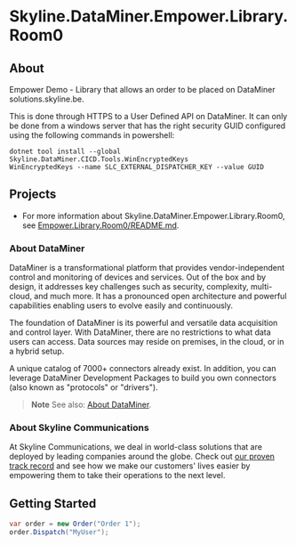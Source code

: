 # Skyline.DataMiner.Empower.Library.Room0

## About

Empower Demo - Library that allows an order to be placed on DataMiner solutions.skyline.be.

This is done through HTTPS to a User Defined API on DataMiner.
It can only be done from a windows server that has the right security GUID configured using the following commands in powershell:

```
dotnet tool install --global Skyline.DataMiner.CICD.Tools.WinEncryptedKeys
WinEncryptedKeys --name SLC_EXTERNAL_DISPATCHER_KEY --value GUID
```

## Projects

* For more information about Skyline.DataMiner.Empower.Library.Room0, see [Empower.Library.Room0/README.md](Empower.Library.Room0/README.md).

### About DataMiner

DataMiner is a transformational platform that provides vendor-independent control and monitoring of devices and services. Out of the box and by design, it addresses key challenges such as security, complexity, multi-cloud, and much more. It has a pronounced open architecture and powerful capabilities enabling users to evolve easily and continuously.

The foundation of DataMiner is its powerful and versatile data acquisition and control layer. With DataMiner, there are no restrictions to what data users can access. Data sources may reside on premises, in the cloud, or in a hybrid setup.

A unique catalog of 7000+ connectors already exist. In addition, you can leverage DataMiner Development Packages to build you own connectors (also known as "protocols" or "drivers").

> **Note**
> See also: [About DataMiner](https://aka.dataminer.services/about-dataminer).

### About Skyline Communications

At Skyline Communications, we deal in world-class solutions that are deployed by leading companies around the globe. Check out [our proven track record](https://aka.dataminer.services/about-skyline) and see how we make our customers' lives easier by empowering them to take their operations to the next level.

## Getting Started

``` csharp
var order = new Order("Order 1");
order.Dispatch("MyUser");
```
